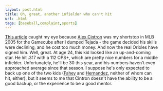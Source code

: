 ```yaml
---
layout: post.html
title: Oh, great, another infielder who can't hit
url: .html
tags: [baseball,complaint,sports]
---
```

[This article](http://mlb.mlb.com/news/article.jsp?ymd=20080331&content_id=2473633&vkey=news_bal&fext=.jsp&c_id=bal) caught my eye because [Alex Cintron](http://www.baseball-reference.com/c/cintral01.shtml) was my shortstop in MLB 2005 for the Gamecube after I dumped Tejada - the game decided his skills were declining, and he cost too much money. And now the real Orioles have signed him. Well, great. At age 24, this kid looked like an up-and-coming star. He hit .317 with a 112 OPS+, which are pretty nice numbers for a middle infielder. Unfortunately, he'll be 30 this year, and his numbers haven't even approached average since that season. I suppose he's only expected to back up one of the two kids ([Fahey](http://www.baseball-reference.com/f/faheybr01.shtml) and [Hernandez](http://www.baseball-reference.com/h/hernalu01.shtml), neither of whom can hit, either), but it seems to me that Cintron doesn't have the ability to be a good backup, or the experience to be a good mentor.
